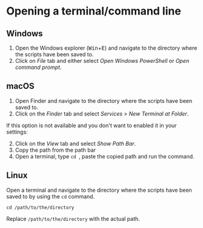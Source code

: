 # Opening a terminal/command line

## Windows
1. Open the Windows explorer (<kbd>Win</kbd>+<kbd>E</kbd>) and navigate to the directory where the scripts have been saved to. 
2. Click on *File* tab and either select *Open Windows PowerShell* or *Open command prompt*.

## macOS
1. Open Finder and navigate to the directory where the scripts have been saved to. 
2. Click on the *Finder* tab and select *Services > New Terminal at Folder*. 

If this option is not available and you don't want to enabled it in your settings: 

2. Click on the *View* tab and select *Show Path Bar*.
3. Copy the path from the path bar
4. Open a terminal, type `cd `, paste the copied path and run the command.


## Linux
Open a terminal and navigate to the directory where the scripts have been saved to by using the `cd` command.

```
cd /path/to/the/directory
```

Replace `/path/to/the/directory` with the actual path.
